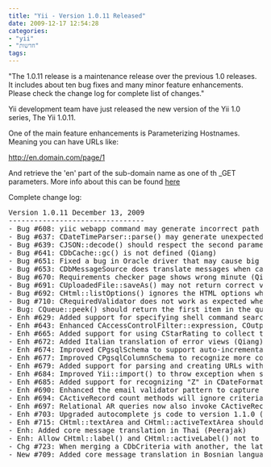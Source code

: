 ```yaml
---
title: "Yii - Version 1.0.11 Released"
date: 2009-12-17 12:54:28
categories: 
- "yii"
- "חדשות"
tags: 
---
```


<div style="direction: ltr; text-align: left;">

"The 1.0.11 release is a maintenance release over the previous 1.0 releases. It includes about ten bug fixes and many minor feature enhancements. Please check the change log for complete list of changes."

<!--more-->

Yii development team have just released the new version of the Yii 1.0 series, The Yii 1.0.11.

One of the main feature enhancements is Parameterizing Hostnames. Meaning you can have URLs like:

http://en.domain.com/page/1

And retrieve the 'en' part of the sub-domain name as one of th _GET parameters. More info about this can be found <a href="http://www.yiiframework.com/doc/guide/topics.url" target="_blank">here</a>

Complete change log:
<pre>Version 1.0.11 December 13, 2009
--------------------------------
- Bug #608: yiic webapp command may generate incorrect path referring to yii scripts (Qiang)
- Bug #637: CDateTimeParser::parse() may generate unexpected result offset by the timezone in some environment (Qiang)
- Bug #639: CJSON::decode() should respect the second parameter recursively (Qiang)
- Bug #641: CDbCache::gc() is not defined (Qiang)
- Bug #651: Fixed a bug in Oracle driver that may cause big loop (Qiang)
- Bug #653: CDbMessageSource does translate messages when caching is enabled (Qiang)
- Bug #670: Requirements checker page shows wrong minute (Qiang)
- Bug #691: CUploadedFile::saveAs() may not return correct value for some PHP versions (Qiang)
- Bug #692: CHtml::listOptions() ignores the HTML options when handling nested options (Qiang)
- Bug #710: CRequiredValidator does not work as expected when its requiredValue is not null (Qiang)
- Bug: CQueue::peek() should return the first item in the queue (Qiang)
- Enh #629: Added support for specifying shell command search path via an environment variable YIIC_SHELL_COMMAND_PATH (Qiang)
- Enh #643: Enhanced CAccessControlFilter::expression, COutputCache::varyByExpression and CExpressionDependency::expression so that they can use PHP callback (Qiang)
- Enh #665: Added support for using CStarRating to collect tabular input (Qiang)
- Enh #672: Added Italian translation of error views (Qiang)
- Enh #674: Improved CPgsqlSchema to support auto-incremental column in composite primary  key (Qiang)
- Enh #677: Improved CPgsqlColumnSchema to recognize more column data types (Qiang)
- Enh #679: Added support for parsing and creating URLs with parameterized hostnames (Qiang)
- Enh #684: Improved Yii::import() to throw exception when set_include_path fails (Qiang)
- Enh #685: Added support for recognizing "Z" in CDateFormatter (Qiang)
- Enh #690: Enhanced the email validator pattern to capture 99% valid email addresses (Qiang)
- Enh #694: CActiveRecord count methods will ignore criterias that are incomatible with COUNT SQL statement (Qiang)
- Enh #697: Relational AR queries now also invoke CActiveRecord::beforeFind() (Qiang)
- Enh #703: Upgraded autocomplete js code to version 1.1.0 (Qiang)
- Enh #715: CHtml::textArea and CHtml::activeTextArea should respect the 'encode' option (Qiang)
- Enh: Added core message translation in Thai (Peerajak)
- Enh: Allow CHtml::label() and CHtml::activeLabel() not to render the 'for' attribute when it is set false (Qiang)
- Chg #723: When merging a CDbCriteria with another, the latter's order clause will take precedence over the former (Qiang)
- New #709: Added core message translation in Bosnian language (kenci81)</pre>
</div>
